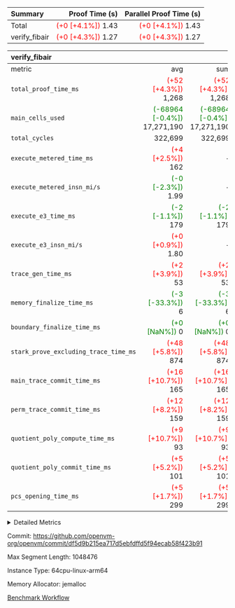 | Summary | Proof Time (s) | Parallel Proof Time (s) |
|:---|---:|---:|
| Total | <span style='color: red'>(+0 [+4.1%])</span> 1.43 | <span style='color: red'>(+0 [+4.1%])</span> 1.43 |
| verify_fibair | <span style='color: red'>(+0 [+4.3%])</span> 1.27 | <span style='color: red'>(+0 [+4.3%])</span> 1.27 |


| verify_fibair |||||
|:---|---:|---:|---:|---:|
|metric|avg|sum|max|min|
| `total_proof_time_ms ` | <span style='color: red'>(+52 [+4.3%])</span> 1,268 | <span style='color: red'>(+52 [+4.3%])</span> 1,268 | <span style='color: red'>(+52 [+4.3%])</span> 1,268 | <span style='color: red'>(+52 [+4.3%])</span> 1,268 |
| `main_cells_used     ` | <span style='color: green'>(-68964 [-0.4%])</span> 17,271,190 | <span style='color: green'>(-68964 [-0.4%])</span> 17,271,190 | <span style='color: green'>(-68964 [-0.4%])</span> 17,271,190 | <span style='color: green'>(-68964 [-0.4%])</span> 17,271,190 |
| `total_cycles        ` |  322,699 |  322,699 |  322,699 |  322,699 |
| `execute_metered_time_ms` | <span style='color: red'>(+4 [+2.5%])</span> 162 | -          | -          | -          |
| `execute_metered_insn_mi/s` | <span style='color: green'>(-0 [-2.3%])</span> 1.99 | -          | <span style='color: green'>(-0 [-2.3%])</span> 1.99 | <span style='color: green'>(-0 [-2.3%])</span> 1.99 |
| `execute_e3_time_ms  ` | <span style='color: green'>(-2 [-1.1%])</span> 179 | <span style='color: green'>(-2 [-1.1%])</span> 179 | <span style='color: green'>(-2 [-1.1%])</span> 179 | <span style='color: green'>(-2 [-1.1%])</span> 179 |
| `execute_e3_insn_mi/s` | <span style='color: red'>(+0 [+0.9%])</span> 1.80 | -          | <span style='color: red'>(+0 [+0.9%])</span> 1.80 | <span style='color: red'>(+0 [+0.9%])</span> 1.80 |
| `trace_gen_time_ms   ` | <span style='color: red'>(+2 [+3.9%])</span> 53 | <span style='color: red'>(+2 [+3.9%])</span> 53 | <span style='color: red'>(+2 [+3.9%])</span> 53 | <span style='color: red'>(+2 [+3.9%])</span> 53 |
| `memory_finalize_time_ms` | <span style='color: green'>(-3 [-33.3%])</span> 6 | <span style='color: green'>(-3 [-33.3%])</span> 6 | <span style='color: green'>(-3 [-33.3%])</span> 6 | <span style='color: green'>(-3 [-33.3%])</span> 6 |
| `boundary_finalize_time_ms` | <span style='color: green'>(+0 [NaN%])</span> 0 | <span style='color: green'>(+0 [NaN%])</span> 0 | <span style='color: green'>(+0 [NaN%])</span> 0 | <span style='color: green'>(+0 [NaN%])</span> 0 |
| `stark_prove_excluding_trace_time_ms` | <span style='color: red'>(+48 [+5.8%])</span> 874 | <span style='color: red'>(+48 [+5.8%])</span> 874 | <span style='color: red'>(+48 [+5.8%])</span> 874 | <span style='color: red'>(+48 [+5.8%])</span> 874 |
| `main_trace_commit_time_ms` | <span style='color: red'>(+16 [+10.7%])</span> 165 | <span style='color: red'>(+16 [+10.7%])</span> 165 | <span style='color: red'>(+16 [+10.7%])</span> 165 | <span style='color: red'>(+16 [+10.7%])</span> 165 |
| `perm_trace_commit_time_ms` | <span style='color: red'>(+12 [+8.2%])</span> 159 | <span style='color: red'>(+12 [+8.2%])</span> 159 | <span style='color: red'>(+12 [+8.2%])</span> 159 | <span style='color: red'>(+12 [+8.2%])</span> 159 |
| `quotient_poly_compute_time_ms` | <span style='color: red'>(+9 [+10.7%])</span> 93 | <span style='color: red'>(+9 [+10.7%])</span> 93 | <span style='color: red'>(+9 [+10.7%])</span> 93 | <span style='color: red'>(+9 [+10.7%])</span> 93 |
| `quotient_poly_commit_time_ms` | <span style='color: red'>(+5 [+5.2%])</span> 101 | <span style='color: red'>(+5 [+5.2%])</span> 101 | <span style='color: red'>(+5 [+5.2%])</span> 101 | <span style='color: red'>(+5 [+5.2%])</span> 101 |
| `pcs_opening_time_ms ` | <span style='color: red'>(+5 [+1.7%])</span> 299 | <span style='color: red'>(+5 [+1.7%])</span> 299 | <span style='color: red'>(+5 [+1.7%])</span> 299 | <span style='color: red'>(+5 [+1.7%])</span> 299 |



<details>
<summary>Detailed Metrics</summary>

|  | verify_program_compile_ms | total_cells | stark_prove_excluding_trace_time_ms | quotient_poly_compute_time_ms | quotient_poly_commit_time_ms | perm_trace_commit_time_ms | pcs_opening_time_ms | main_trace_commit_time_ms | app proof_time_ms |
| --- | --- | --- | --- | --- | --- | --- | --- | --- |
|  | 7 | 65,536 | 37 | 1 | 6 | 0 | 22 | 7 | 1,280 | 

| air_name | rows | quotient_deg | main_cols | interactions | constraints | cells |
| --- | --- | --- | --- | --- | --- | --- |
| AccessAdapterAir<2> |  | 2 |  | 5 | 12 |  | 
| AccessAdapterAir<4> |  | 2 |  | 5 | 12 |  | 
| AccessAdapterAir<8> |  | 2 |  | 5 | 12 |  | 
| FibonacciAir | 32,768 | 1 | 2 |  | 5 | 65,536 | 
| FriReducedOpeningAir |  | 2 |  | 39 | 71 |  | 
| JalRangeCheckAir |  | 2 |  | 9 | 14 |  | 
| NativePoseidon2Air<BabyBearParameters>, 1> |  | 2 |  | 136 | 572 |  | 
| PhantomAir |  | 2 |  | 3 | 5 |  | 
| ProgramAir |  | 1 |  | 1 | 4 |  | 
| VariableRangeCheckerAir |  | 1 |  | 1 | 4 |  | 
| VmAirWrapper<AluNativeAdapterAir, FieldArithmeticCoreAir> |  | 2 |  | 15 | 27 |  | 
| VmAirWrapper<BranchNativeAdapterAir, BranchEqualCoreAir<1> |  | 2 |  | 11 | 25 |  | 
| VmAirWrapper<NativeAdapterAir<2, 0>, PublicValuesCoreAir> |  | 2 |  | 11 | 29 |  | 
| VmAirWrapper<NativeLoadStoreAdapterAir<1>, NativeLoadStoreCoreAir<1> |  | 2 |  | 15 | 20 |  | 
| VmAirWrapper<NativeLoadStoreAdapterAir<4>, NativeLoadStoreCoreAir<4> |  | 2 |  | 15 | 20 |  | 
| VmAirWrapper<NativeVectorizedAdapterAir<4>, FieldExtensionCoreAir> |  | 2 |  | 15 | 27 |  | 
| VmConnectorAir |  | 2 |  | 5 | 11 |  | 
| VolatileBoundaryAir |  | 2 |  | 7 | 19 |  | 

| group | trace_gen_time_ms | total_proof_time_ms | total_cycles | total_cells | stark_prove_excluding_trace_time_ms | quotient_poly_compute_time_ms | quotient_poly_commit_time_ms | perm_trace_commit_time_ms | pcs_opening_time_ms | memory_finalize_time_ms | main_trace_commit_time_ms | main_cells_used | insns | generate_perm_trace_time_ms_time_ms | fri.log_blowup | execute_metered_time_ms | execute_metered_insn_mi/s | execute_e3_time_ms | execute_e3_insn_mi/s | boundary_finalize_time_ms |
| --- | --- | --- | --- | --- | --- | --- | --- | --- | --- | --- | --- | --- | --- | --- | --- | --- | --- | --- | --- | --- |
| verify_fibair | 53 | 1,268 | 322,699 | 62,474,410 | 874 | 93 | 101 | 159 | 299 | 6 | 165 | 17,271,190 | 322,700 | 53 | 1 | 162 | 1.99 | 179 | 1.80 | 0 | 

| group | air_name | rows | prep_cols | perm_cols | main_cols | cells |
| --- | --- | --- | --- | --- | --- | --- |
| verify_fibair | AccessAdapterAir<2> | 131,072 |  | 16 | 11 | 3,538,944 | 
| verify_fibair | AccessAdapterAir<4> | 65,536 |  | 16 | 13 | 1,900,544 | 
| verify_fibair | AccessAdapterAir<8> | 128 |  | 16 | 17 | 4,224 | 
| verify_fibair | FriReducedOpeningAir | 2,048 |  | 84 | 27 | 227,328 | 
| verify_fibair | JalRangeCheckAir | 32,768 |  | 28 | 12 | 1,310,720 | 
| verify_fibair | NativePoseidon2Air<BabyBearParameters>, 1> | 32,768 |  | 312 | 398 | 23,265,280 | 
| verify_fibair | PhantomAir | 16,384 |  | 12 | 6 | 294,912 | 
| verify_fibair | ProgramAir | 8,192 |  | 8 | 10 | 147,456 | 
| verify_fibair | VariableRangeCheckerAir | 262,144 | 2 | 8 | 1 | 2,359,296 | 
| verify_fibair | VmAirWrapper<AluNativeAdapterAir, FieldArithmeticCoreAir> | 262,144 |  | 36 | 29 | 17,039,360 | 
| verify_fibair | VmAirWrapper<BranchNativeAdapterAir, BranchEqualCoreAir<1> | 32,768 |  | 28 | 23 | 1,671,168 | 
| verify_fibair | VmAirWrapper<NativeLoadStoreAdapterAir<1>, NativeLoadStoreCoreAir<1> | 65,536 |  | 40 | 21 | 3,997,696 | 
| verify_fibair | VmAirWrapper<NativeLoadStoreAdapterAir<4>, NativeLoadStoreCoreAir<4> | 32,768 |  | 40 | 27 | 2,195,456 | 
| verify_fibair | VmAirWrapper<NativeVectorizedAdapterAir<4>, FieldExtensionCoreAir> | 32,768 |  | 36 | 38 | 2,424,832 | 
| verify_fibair | VmConnectorAir | 2 | 1 | 16 | 5 | 42 | 
| verify_fibair | VolatileBoundaryAir | 65,536 |  | 20 | 12 | 2,097,152 | 

| group | trace_height_constraint | weighted_sum | threshold |
| --- | --- | --- | --- |
| verify_fibair | 0 | 1,085,444 | 2,013,265,921 | 
| verify_fibair | 1 | 5,411,200 | 2,013,265,921 | 
| verify_fibair | 2 | 542,722 | 2,013,265,921 | 
| verify_fibair | 3 | 5,476,612 | 2,013,265,921 | 
| verify_fibair | 4 | 65,536 | 2,013,265,921 | 
| verify_fibair | 5 | 12,851,850 | 2,013,265,921 | 

| trace_height_constraint | threshold |
| --- | --- |
| 0 | 2,013,265,921 | 

</details>


Commit: https://github.com/openvm-org/openvm/commit/df5d9b215ea717d5ebfdffd5f94ecab58f423b91

Max Segment Length: 1048476

Instance Type: 64cpu-linux-arm64

Memory Allocator: jemalloc

[Benchmark Workflow](https://github.com/openvm-org/openvm/actions/runs/16029205017)
